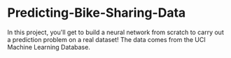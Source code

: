 # Predicting-Bike-Sharing-Data
In this project, you'll get to build a neural network from scratch to carry out a prediction problem on a real dataset! The data comes from the UCI Machine Learning Database.
